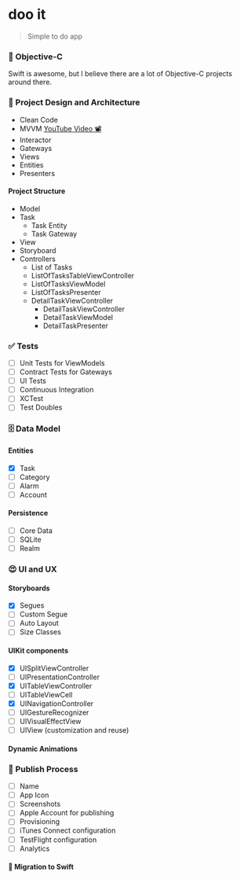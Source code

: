 # doo it
>Simple to do app

### 👾 Objective-C
Swift is awesome, but I believe there are a lot of Objective-C projects around there.

### 📐 Project Design and Architecture
- Clean Code
- MVVM [YouTube Video 📽](https://www.youtube.com/watch?v=eP_0O5QeYnc)
- Interactor
- Gateways
- Views
- Entities
- Presenters

#### Project Structure
- Model
 - Task
   - Task Entity
   - Task Gateway
- View
 - Storyboard
- Controllers
  - List of Tasks
   - ListOfTasksTableViewController
   - ListOfTasksViewModel
   - ListOfTasksPresenter
  - DetailTaskViewController
    - DetailTaskViewController
    - DetailTaskViewModel
    - DetailTaskPresenter

### ✅ Tests
- [ ] Unit Tests for ViewModels
- [ ] Contract Tests for Gateways
- [ ] UI Tests
- [ ] Continuous Integration
- [ ] XCTest
- [ ] Test Doubles

### 🗄 Data Model

#### Entities
- [x] Task
- [ ] Category
- [ ] Alarm
- [ ] Account

#### Persistence
- [ ] Core Data
- [ ] SQLite
- [ ] Realm

### 😍 UI and UX

#### Storyboards
- [x] Segues
- [ ] Custom Segue
- [ ] Auto Layout
- [ ] Size Classes

#### UIKit components
- [x] UISplitViewController
- [ ] UIPresentationController
- [x] UITableViewController
- [ ] UITableViewCell
- [x] UINavigationController
- [ ] UIGestureRecognizer
- [ ] UIVisualEffectView
- [ ] UIView (customization and reuse)

#### Dynamic Animations

### 📲 Publish Process
- [ ] Name
- [ ] App Icon
- [ ] Screenshots
- [ ] Apple Account for publishing
- [ ] Provisioning
- [ ] iTunes Connect configuration
- [ ] TestFlight configuration
- [ ] Analytics

#### 🚠 Migration to Swift

